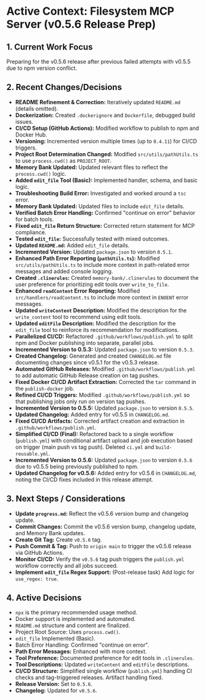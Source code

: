 <!-- Version: 2.5 | Last Updated: 2025-05-04 | Updated By: Cline -->
# Active Context: Filesystem MCP Server (v0.5.6 Release Prep)

## 1. Current Work Focus

Preparing for the v0.5.6 release after previous failed attempts with v0.5.5 due to npm version conflict.

## 2. Recent Changes/Decisions

- **README Refinement & Correction:** Iteratively updated `README.md` (details omitted).
- **Dockerization:** Created `.dockerignore` and `Dockerfile`, debugged build issues.
- **CI/CD Setup (GitHub Actions):** Modified workflow to publish to npm and Docker Hub.
- **Versioning:** Incremented version multiple times (up to `0.4.11`) for CI/CD triggers.
- **Project Root Determination Changed:** Modified `src/utils/pathUtils.ts` to use `process.cwd()` as `PROJECT_ROOT`.
- **Memory Bank Updated:** Updated relevant files to reflect the `process.cwd()` logic.
- **Added `edit_file` Tool (Basic):** Implemented handler, schema, and basic logic.
- **Troubleshooting Build Error:** Investigated and worked around a `tsc` error.
- **Memory Bank Updated:** Updated files to include `edit_file` details.
- **Verified Batch Error Handling:** Confirmed "continue on error" behavior for batch tools.
- **Fixed `edit_file` Return Structure:** Corrected return statement for MCP compliance.
- **Tested `edit_file`:** Successfully tested with mixed outcomes.
- **Updated `README.md`:** Added `edit_file` details.
- **Incremented Version:** Updated `package.json` to version `0.5.1`.
- **Enhanced Path Error Reporting (`pathUtils.ts`):** Modified `src/utils/pathUtils.ts` to include more context in path-related error messages and added console logging.
- **Created `.clinerules`:** Created `memory-bank/.clinerules` to document the user preference for prioritizing edit tools over `write_to_file`.
- **Enhanced `readContent` Error Reporting:** Modified `src/handlers/readContent.ts` to include more context in `ENOENT` error messages.
- **Updated `writeContent` Description:** Modified the description for the `write_content` tool to recommend using edit tools.
- **Updated `editFile` Description:** Modified the description for the `edit_file` tool to reinforce its recommendation for modifications.
- **Parallelized CI/CD:** Refactored `.github/workflows/publish.yml` to split npm and Docker publishing into separate, parallel jobs.
- **Incremented Version to 0.5.3:** Updated `package.json` to version `0.5.3`.
- **Created Changelog:** Generated and created `CHANGELOG.md` file documenting changes since v0.5.1 for the v0.5.3 release.
- **Automated GitHub Releases:** Modified `.github/workflows/publish.yml` to add automatic GitHub Release creation on tag pushes.
- **Fixed Docker CI/CD Artifact Extraction:** Corrected the `tar` command in the `publish-docker` job.
- **Refined CI/CD Triggers:** Modified `.github/workflows/publish.yml` so that publishing jobs only run on version tag pushes.
- **Incremented Version to 0.5.5:** Updated `package.json` to version `0.5.5`.
- **Updated Changelog:** Added entry for v0.5.5 in `CHANGELOG.md`.
- **Fixed CI/CD Artifacts:** Corrected artifact creation and extraction in `.github/workflows/publish.yml`.
- **Simplified CI/CD (Final):** Refactored back to a single workflow (`publish.yml`) with conditional artifact upload and job execution based on trigger (main push vs tag push). Deleted `ci.yml` and `build-reusable.yml`.
- **Incremented Version to 0.5.6:** Updated `package.json` to version `0.5.6` due to v0.5.5 being previously published to npm.
- **Updated Changelog for v0.5.6:** Added entry for v0.5.6 in `CHANGELOG.md`, noting the CI/CD fixes included in this release attempt.

## 3. Next Steps / Considerations

- **Update `progress.md`:** Reflect the v0.5.6 version bump and changelog update.
- **Commit Changes:** Commit the v0.5.6 version bump, changelog update, and Memory Bank updates.
- **Create Git Tag:** Create `v0.5.6` tag.
- **Push Commit & Tag:** Push to `origin main` to trigger the v0.5.6 release via GitHub Actions.
- **Monitor CI/CD:** Verify the `v0.5.6` tag push triggers the `publish.yml` workflow correctly and all jobs succeed.
- **Implement `edit_file` Regex Support:** (Post-release task) Add logic for `use_regex: true`.

## 4. Active Decisions

- `npx` is the primary recommended usage method.
- Docker support is implemented and automated.
- `README.md` structure and content are finalized.
- Project Root Source: Uses `process.cwd()`.
- `edit_file` Implemented (Basic).
- Batch Error Handling: Confirmed "continue on error".
- **Path Error Messages:** Enhanced with more context.
- **Tool Preference:** Documented preference for edit tools in `.clinerules`.
- **Tool Descriptions:** Updated `writeContent` and `editFile` descriptions.
- **CI/CD Structure:** Simplified single workflow (`publish.yml`) handling CI checks and tag-triggered releases. Artifact handling fixed.
- **Release Version:** Set to `0.5.6`.
- **Changelog:** Updated for `v0.5.6`.
